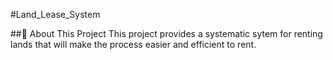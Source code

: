 #Land_Lease_System

##📌 About This Project
This project provides a systematic sytem for renting lands that will make the process easier and efficient to rent.
